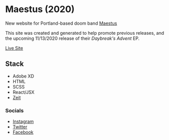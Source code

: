 # Maestus (2020)
New website for Portland-based doom band [Maestus](https://maestus.bandcamp.com)

This site was created and generated to help promote previous releases, and the upcoming 11/13/2020 release of their _Daybreak's Advent_ EP. 

[Live Site](https://maest.us) 

## Stack
- Adobe XD 
- HTML 
- SCSS 
- React/JSX 
- [Zeit](https://zeit.co)

### Socials 
- [Instagram](https://instagram/maestusofficial)
- [Twitter](https://twitter.com/maestusdoom)
- [Facebook](https://facebook.com/maestusdoom)

